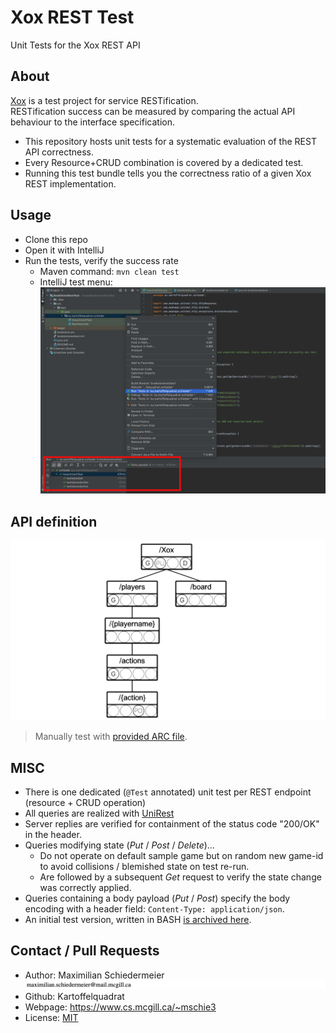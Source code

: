 # Xox REST Test

Unit Tests for the Xox REST API

## About

[Xox](https://github.com/kartoffelquadrat/XoxInternals) is a test project for service RESTification.  
RESTification success can be measured by comparing the actual API behaviour to the interface specification.

 * This repository hosts unit tests for a systematic evaluation of the REST API correctness.
 * Every Resource+CRUD combination is covered by a dedicated test.
 * Running this test bundle tells you the correctness ratio of a given Xox REST implementation.

## Usage

 * Clone this repo
 * Open it with IntelliJ
 * Run the tests, verify the success rate
   * Maven command: ```mvn clean test```
   * IntelliJ test menu:  
![rate](markdown/rate.png)

## API definition

![ResTL](xox-units/xox-rif.png)

 > Manually test with [provided ARC file](xox-study.arc).

## MISC

 * There is one dedicated (```@Test``` annotated) unit test per REST endpoint (resource + CRUD operation)
 * All queries are realized with [UniRest](http://kong.github.io/unirest-java/)
 * Server replies are verified for containment of the status code "200/OK" in the header.
 * Queries modifying state (*Put* / *Post* / *Delete*)...
   * Do not operate on default sample game but on random new game-id to avoid collisions / blemished state on test re-run.
   * Are followed by a subsequent *Get* request to verify the state change was correctly applied.
 * Queries containing a body payload (*Put* / *Post*) specify the body encoding with a header field: ```Content-Type: application/json```.
 * An initial test version, written in BASH [is archived here](xox-units).
 
## Contact / Pull Requests

 * Author: Maximilian Schiedermeier ![email](markdown/email.png)
 * Github: Kartoffelquadrat
 * Webpage: https://www.cs.mcgill.ca/~mschie3
 * License: [MIT](https://opensource.org/licenses/MIT)
